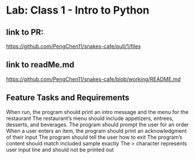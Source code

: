 # Lab: Class 1 - Intro to Python

## link to PR:
https://github.com/PengChen11/snakes-cafe/pull/1/files

## link to readMe.md
https://github.com/PengChen11/snakes-cafe/blob/working/README.md

## Feature Tasks and Requirements
When run, the program should print an intro message and the menu for the restaurant
The restaurant’s menu should include appetizers, entrees, desserts, and beverages.
The program should prompt the user for an order
When a user enters an item, the program should print an acknowledgment of their input
The program should tell the user how to exit
The program’s content should match included sample exactly
The > character represents user input line and should not be printed out
